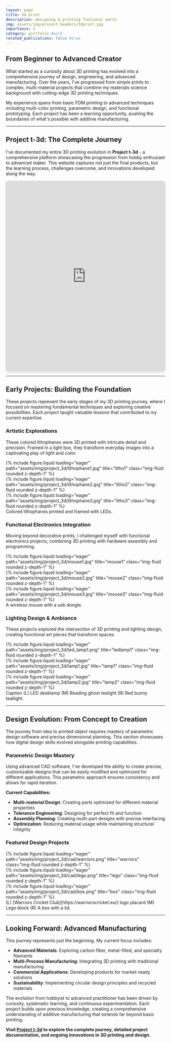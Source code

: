 ```yaml
---
layout: page
title: 3d print
description: designing & printing funtional parts
img: assets/img/project_headers/3dprint.jpg
importance: 2
category: portfolio #work
related_publications: false #true
---
```


## From Beginner to Advanced Creator

What started as a curiosity about 3D printing has evolved into a comprehensive journey of design, engineering, and advanced manufacturing. Over the years, I've progressed from simple prints to complex, multi-material projects that combine my materials science background with cutting-edge 3D printing techniques.

My experience spans from basic FDM printing to advanced techniques including multi-color printing, parametric design, and functional prototyping. Each project has been a learning opportunity, pushing the boundaries of what's possible with additive manufacturing.

---

## Project t-3d: The Complete Journey

I've documented my entire 3D printing evolution in **Project t-3d** - a comprehensive platform showcasing the progression from hobby enthusiast to advanced maker. This website captures not just the final products, but the learning process, challenges overcome, and innovations developed along the way.

<div class="mt-4 mb-4">
<iframe src="https://t-3d.me/" width="100%" height="600" frameborder="0" allowfullscreen style="border-radius: 8px; box-shadow: 0 4px 6px rgba(0, 0, 0, 0.1);"></iframe>
</div>

---

## Early Projects: Building the Foundation

These projects represent the early stages of my 3D printing journey, where I focused on mastering fundamental techniques and exploring creative possibilities. Each project taught valuable lessons that contributed to my current expertise.

### Artistic Explorations

These colored lithophanes were 3D printed with intricate detail and precision. Framed in a light box, they transform everyday images into a captivating play of light and color.

<div class="row">
    <div class="col-sm mt-3 mt-md-0">
        {% include figure.liquid loading="eager" path="assets/img/project_3d/lithophane1.jpg" title="litho1" class="img-fluid rounded z-depth-1" %}
    </div>
    <div class="col-sm mt-3 mt-md-0">
        {% include figure.liquid loading="eager" path="assets/img/project_3d/lithophane2.jpg" title="litho2" class="img-fluid rounded z-depth-1" %}
    </div>
    <div class="col-sm mt-3 mt-md-0">
        {% include figure.liquid loading="eager" path="assets/img/project_3d/lithophane3.jpg" title="litho3" class="img-fluid rounded z-depth-1" %}
    </div>
</div>
<div class="caption">
    Colored lithophanes printed and framed with LEDs.
</div>


### Functional Electronics Integration

Moving beyond decorative prints, I challenged myself with functional electronics projects, combining 3D printing with hardware assembly and programming.


<div class="row">
    <div class="col-sm mt-3 mt-md-0">
        {% include figure.liquid loading="eager" path="assets/img/project_3d/mouse1.jpg" title="mouse1" class="img-fluid rounded z-depth-1" %}
    </div>
    <div class="col-sm mt-3 mt-md-0">
        {% include figure.liquid loading="eager" path="assets/img/project_3d/mouse2.jpg" title="mouse2" class="img-fluid rounded z-depth-1" %}
    </div>
    <div class="col-sm mt-3 mt-md-0">
        {% include figure.liquid loading="eager" path="assets/img/project_3d/mouse3.jpg" title="mouse3" class="img-fluid rounded z-depth-1" %}
    </div>
</div>
<div class="caption">
    A wireless mouse with a usb dongle.
</div>

### Lighting Design & Ambiance

These projects explored the intersection of 3D printing and lighting design, creating functional art pieces that transform spaces.


<div class="row">
    <div class="col-sm mt-3 mt-md-0">
        {% include figure.liquid loading="eager" path="assets/img/project_3d/led_lamp1.png" title="ledlamp1" class="img-fluid rounded z-depth-1" %}
    </div>
    <div class="col-sm mt-3 mt-md-0">
        {% include figure.liquid loading="eager" path="assets/img/project_3d/lamp1.jpg" title="lamp1" class="img-fluid rounded z-depth-1" %}
    </div>
    <div class="col-sm mt-3 mt-md-0">
        {% include figure.liquid loading="eager" path="assets/img/project_3d/lamp2.jpg" title="lamp2" class="img-fluid rounded z-depth-1" %}
    </div>
</div>
<div class="caption">
    Caption (L) LED desklamp (M) Reading ghost tealight (R) Red bunny teallight.
</div>



---

## Design Evolution: From Concept to Creation

The journey from idea to printed object requires mastery of parametric design software and precise dimensional planning. This section showcases how digital design skills evolved alongside printing capabilities.

### Parametric Design Mastery

Using advanced CAD software, I've developed the ability to create precise, customizable designs that can be easily modified and optimized for different applications. This parametric approach ensures consistency and allows for rapid iteration.

**Current Capabilities:**
- **Multi-material Design**: Creating parts optimized for different material properties
- **Tolerance Engineering**: Designing for perfect fit and function
- **Assembly Planning**: Creating multi-part designs with precise interfacing
- **Optimization**: Reducing material usage while maintaining structural integrity

### Featured Design Projects

<div class="row">
    <div class="col-sm mt-3 mt-md-0">
        {% include figure.liquid loading="eager" path="assets/img/project_3d/cad/warriors.png" title="warriors" class="img-fluid rounded z-depth-1" %}
    </div>
    <div class="col-sm mt-3 mt-md-0">
        {% include figure.liquid loading="eager" path="assets/img/project_3d/cad/lego.png" title="lego" class="img-fluid rounded z-depth-1" %}
    </div>
    <div class="col-sm mt-3 mt-md-0">
        {% include figure.liquid loading="eager" path="assets/img/project_3d/cad/box.png" title="box" class="img-fluid rounded z-depth-1" %}
    </div>
</div>
<div class="caption">
    (L) [Warriors Cricket Club](https://warriorscricket.eu/) logo placard (M) Lego block (R) A box with a lid.
</div>

---

## Looking Forward: Advanced Manufacturing

This journey represents just the beginning. My current focus includes:

- **Advanced Materials**: Exploring carbon fiber, metal-filled, and specialty filaments
- **Multi-Process Manufacturing**: Integrating 3D printing with traditional manufacturing
- **Commercial Applications**: Developing products for market-ready solutions
- **Sustainability**: Implementing circular design principles and recycled materials

The evolution from hobbyist to advanced practitioner has been driven by curiosity, systematic learning, and continuous experimentation. Each project builds upon previous knowledge, creating a comprehensive understanding of additive manufacturing that extends far beyond basic printing.

**Visit [Project t-3d](https://t-3d.me/) to explore the complete journey, detailed project documentation, and ongoing innovations in 3D printing and design.**